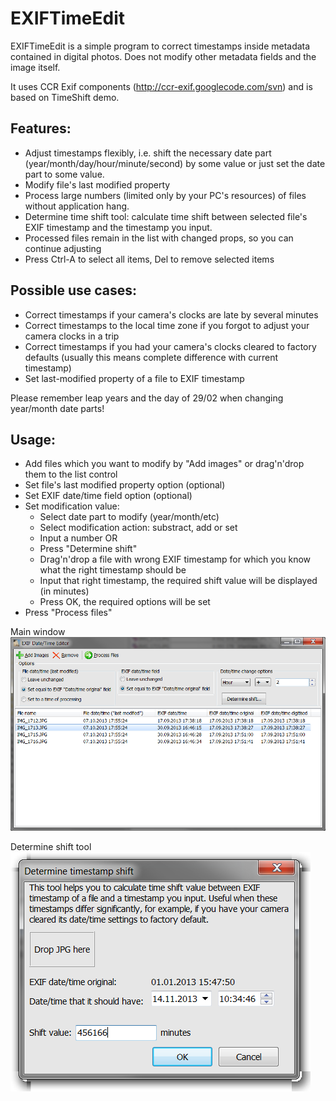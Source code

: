 EXIFTimeEdit
============

EXIFTimeEdit is a simple program to correct timestamps inside metadata contained in digital photos. Does not modify other metadata fields and the image itself.

It uses CCR Exif components (http://ccr-exif.googlecode.com/svn) and is based on TimeShift demo.

Features:
---------

* Adjust timestamps flexibly, i.e. shift the necessary date part (year/month/day/hour/minute/second) by some value or just set the date part to some value.
* Modify file's last modified property
* Process large numbers (limited only by your PC's resources) of files without application hang.
* Determine time shift tool: calculate time shift between selected file's EXIF timestamp and the timestamp you input.
* Processed files remain in the list with changed props, so you can continue adjusting
* Press Ctrl-A to select all items, Del to remove selected items

Possible use cases:
-------------------
* Correct timestamps if your camera's clocks are late by several minutes
* Correct timestamps to the local time zone if you forgot to adjust your camera clocks in a trip
* Correct timestamps if you had your camera's clocks cleared to factory defaults (usually this means complete difference with current timestamp)
* Set last-modified property of a file to EXIF timestamp


Please remember leap years and the day of 29/02 when changing year/month date parts!


Usage:
------
* Add files which you want to modify by "Add images" or drag'n'drop them to the list control
* Set file's last modified property option (optional)
* Set EXIF date/time field option (optional)
* Set modification value:
    * Select date part to modify (year/month/etc)
    * Select modification action: substract, add or set
    * Input a number
  OR
    * Press "Determine shift"
    * Drag'n'drop a file with wrong EXIF timestamp for which you know what the right timestamp should be
    * Input that right timestamp, the required shift value will be displayed (in minutes)
    * Press OK, the required options will be set
* Press "Process files"

Main window
![](./screenshots/1.png?raw=true)

Determine shift tool
![](./screenshots/2.png?raw=true)